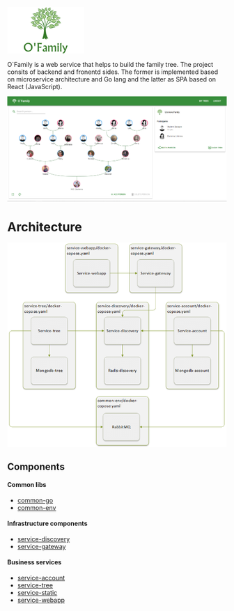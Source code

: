 [logo]: logo.png

<img src="logo.png" alt="logo"/>

O`Family is a web service that helps to build the family tree. The project consits of backend and fronentd sides. The former is implemented based on microservice architecture and Go lang and the latter as SPA based on React (JavaScript).

<img src="./assets/screenshot-home.png" alt="screenshot-home-page"/>

# Architecture
<img src="./assets/diagram-architrecture-main.png" alt="diagram-architrecture-main"/>

## Components

#### Common libs
* [common-go](./common-go)
* [common-env](./common-env)

#### Infrastructure components
* [service-discovery](./service-discovery)
* [service-gateway](./service-gateway)

#### Business services
* [service-account](./service-account)
* [service-tree](./service-tree)
* [service-static](./service-static)
* [service-webapp](./service-webapp)

